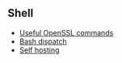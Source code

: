 ## Shell

- [Useful OpenSSL commands](../openssl.md)
- [Bash dispatch](../dispatch.md)
- [Self hosting](../hosting.md)